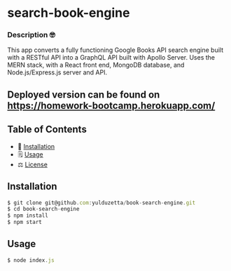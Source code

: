 # search-book-engine

### Description 🤓
This app converts a fully functioning Google Books API search engine built with a RESTful API into a GraphQL API built with Apollo Server. Uses the MERN stack, with a React front end, MongoDB database, and Node.js/Express.js server and API.

## Deployed version can be found on https://homework-bootcamp.herokuapp.com/

## Table of Contents 
* 🔧 [Installation](#installation)
* 🗒️ [Usage](#usage)
* ⚖️  [License](#license)

## Installation
```typescript
$ git clone git@github.com:yulduzetta/book-search-engine.git
$ cd book-search-engine
$ npm install
$ npm start
```

## Usage 
```typescript
$ node index.js
```